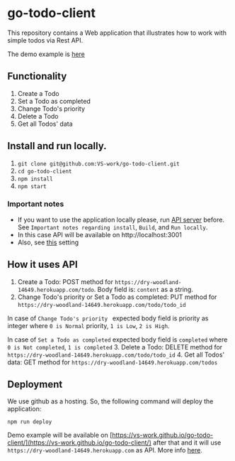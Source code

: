 # go-todo-client

This repository contains a Web application that illustrates how to work with simple todos via Rest API.

The demo example is [here](https://vs-work.github.io/go-todo-client/)

## Functionality

1. Create a Todo
2. Set a Todo as completed
3. Change Todo's priority
4. Delete a Todo
5. Get all Todos' data

## Install and run locally.

1. `git clone git@github.com:VS-work/go-todo-client.git`
2. `cd go-todo-client`
3. `npm install`
4. `npm start`

### Important notes

* If you want to use the application locally please, run [API server](https://github.com/VS-work/go-todo-server) before. See `Important notes regarding install`, `Build`, and `Run locally`.
* In this case API will be available on http://localhost:3001
* Also, see [this](https://github.com/VS-work/go-todo-client/blob/master/.env.development) setting

## How it uses API

1. Create a Todo: POST method for `https://dry-woodland-14649.herokuapp.com/todo`. Body field is:
`content` as a string.
2. Change Todo's priority or Set a Todo as completed: PUT method for `https://dry-woodland-14649.herokuapp.com/todo/todo_id`

In case of `Change Todo's priority ` expected body field is priority as integer where `0 is Normal` priority, `1 is Low`, `2 is High`.

In case of `Set a Todo as completed` expected body field is `completed` where `0 is Not completed`, `1 is completed`
3. Delete a Todo: DELETE method for `https://dry-woodland-14649.herokuapp.com/todo/todo_id`
4. Get all Todos' data: GET method for `https://dry-woodland-14649.herokuapp.com/todos`

## Deployment

We use github as a hosting. So, the following command will deploy the application:

`npm run deploy`

Demo example will be available on [https://vs-work.github.io/go-todo-client/](https://vs-work.github.io/go-todo-client/) after that and it will use `https://dry-woodland-14649.herokuapp.com` as API. More info [here](https://github.com/VS-work/go-todo-client/blob/master/.env.production).